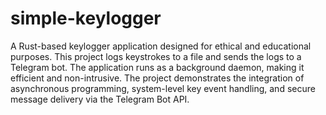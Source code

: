 # simple-keylogger
A Rust-based keylogger application designed for ethical and educational purposes. This project logs keystrokes to a file and sends the logs to a Telegram bot. The application runs as a background daemon, making it efficient and non-intrusive. The project demonstrates the integration of asynchronous programming, system-level key event handling, and secure message delivery via the Telegram Bot API.
